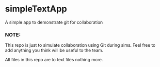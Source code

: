 # simpleTextApp
A simple app to demonstrate git for collaboration

### NOTE: 
This repo is just to simulate collaboration using Git during sims.
Feel free to add anything you think will be useful to the team.

All files in this repo are to text files nothing more.
